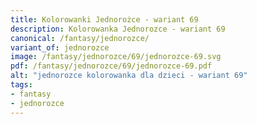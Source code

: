 ```yaml
---
title: Kolorowanki Jednorożce - wariant 69
description: Kolorowanka Jednorozce - wariant 69
canonical: /fantasy/jednorozce/
variant_of: jednorozce
image: /fantasy/jednorozce/69/jednorozce-69.svg
pdf: /fantasy/jednorozce/69/jednorozce-69.pdf
alt: "jednorozce kolorowanka dla dzieci - wariant 69"
tags:
- fantasy
- jednorozce
---
```

